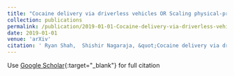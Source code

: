 ```yaml
---
title: "Cocaine delivery via driverless vehicles OR Scaling physical-proximity attacks on driverless vehicles using structured graph analysis"
collection: publications
permalink: /publication/2019-01-01-Cocaine-delivery-via-driverless-vehicles-OR-Scaling-physical-proximity-attacks-on-driverless-vehicles-using-structured-graph-analysis
date: 2019-01-01
venue: 'arXiv'
citation: ' Ryan Shah,  Shishir Nagaraja, &quot;Cocaine delivery via driverless vehicles OR Scaling physical-proximity attacks on driverless vehicles using structured graph analysis.&quot; arXiv, 2019.'
---
```

Use [Google Scholar](https://scholar.google.com/scholar?q=Cocaine+delivery+via+driverless+vehicles+OR+Scaling+physical+proximity+attacks+on+driverless+vehicles+using+structured+graph+analysis){:target="_blank"} for full citation